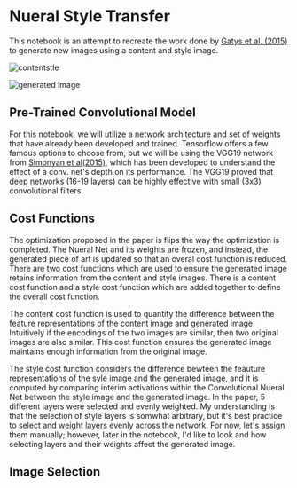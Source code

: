 # Nueral Style Transfer

This notebook is an attempt to recreate the work done by [Gatys et al. (2015)](https://arxiv.org/abs/1508.06576) to generate new images using a content and style image.

![contentstle](https://user-images.githubusercontent.com/17886837/131258010-22a48f1a-c1af-440e-9180-669d03203218.PNG)

![generated image](https://user-images.githubusercontent.com/17886837/131258021-be7baa79-1f43-4148-9bf3-d3a7c84f95ed.PNG)

## Pre-Trained Convolutional Model

For this notebook, we will utilize a network architecture and set of weights that have already been developed and trained. Tensorflow offers a few famous options to choose from, but we will be using the VGG19 network from [Simonyan et al(2015)](https://arxiv.org/abs/1409.1556), which has been developed to understand the effect of a conv. net's depth on its performance. The VGG19 proved that deep networks (16-19 layers) can be highly effective with small (3x3) convolutional filters.

## Cost Functions

The optimization proposed in the paper is flips the way the optimization is completed. The Nueral Net and its weights are frozen, and instead, the generated piece of art is updated so that an overal cost function is reduced. There are two cost functions which are used to ensure the generated image retains information from the content and style images. There is a content cost function and a style cost function which are added together to define the overall cost function.

The content cost function is used to quantify the difference between the feature representations of the content image and generated image. Intuitively if the encodings of the two images are similar, then two original images are also similar. This cost function ensures the generated image maintains enough information from the original image.

The style cost function considers the difference bewteen the feauture representations of the syle image and the generated image, and it is computed by comparing interim activations within the Convolutional Nueral Net between the style image and the generated image. In the paper, 5 different layers were selected and evenly weighted. My understanding is that the selection of style layers is somwhat arbitrary, but it's best practice to select and weight layers evenly across the network. For now, let's assign them manually; however, later in the notebook, I'd like to look and how selecting layers and their weights affect the generated image. 

## Image Selection

